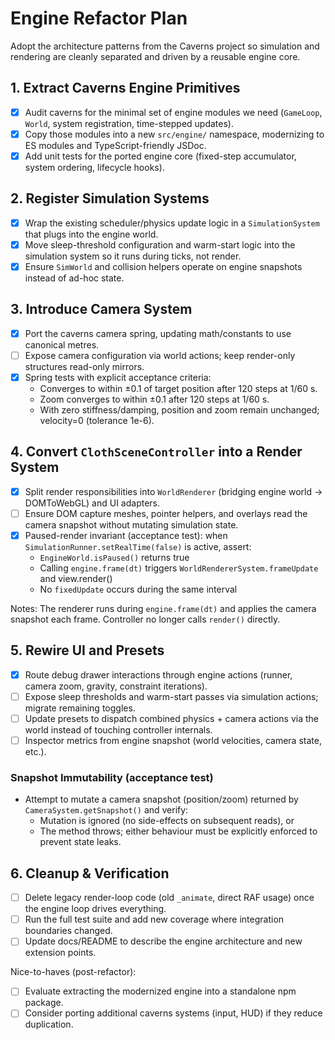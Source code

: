 # Engine Refactor Plan

Adopt the architecture patterns from the Caverns project so simulation and rendering are cleanly separated and driven by a reusable engine core.

## 1. Extract Caverns Engine Primitives

- [x] Audit caverns for the minimal set of engine modules we need (`GameLoop`, `World`, system registration, time-stepped updates).
- [x] Copy those modules into a new `src/engine/` namespace, modernizing to ES modules and TypeScript-friendly JSDoc.
- [x] Add unit tests for the ported engine core (fixed-step accumulator, system ordering, lifecycle hooks).

## 2. Register Simulation Systems

- [x] Wrap the existing scheduler/physics update logic in a `SimulationSystem` that plugs into the engine world.
- [x] Move sleep-threshold configuration and warm-start logic into the simulation system so it runs during ticks, not render.
- [x] Ensure `SimWorld` and collision helpers operate on engine snapshots instead of ad-hoc state.

## 3. Introduce Camera System

- [x] Port the caverns camera spring, updating math/constants to use canonical metres.
- [ ] Expose camera configuration via world actions; keep render-only structures read-only mirrors.
- [x] Spring tests with explicit acceptance criteria:
  - Converges to within ±0.1 of target position after 120 steps at 1/60 s.
  - Zoom converges to within ±0.1 after 120 steps at 1/60 s.
  - With zero stiffness/damping, position and zoom remain unchanged; velocity=0 (tolerance 1e-6).

## 4. Convert `ClothSceneController` into a Render System

- [x] Split render responsibilities into `WorldRenderer` (bridging engine world → DOMToWebGL) and UI adapters.
- [ ] Ensure DOM capture meshes, pointer helpers, and overlays read the camera snapshot without mutating simulation state.
- [x] Paused-render invariant (acceptance test): when `SimulationRunner.setRealTime(false)` is active, assert:
  - `EngineWorld.isPaused()` returns true
  - Calling `engine.frame(dt)` triggers `WorldRendererSystem.frameUpdate` and view.render()
  - No `fixedUpdate` occurs during the same interval

Notes: The renderer runs during `engine.frame(dt)` and applies the camera snapshot each frame. Controller no longer calls `render()` directly.

## 5. Rewire UI and Presets

- [x] Route debug drawer interactions through engine actions (runner, camera zoom, gravity, constraint iterations).
- [ ] Expose sleep thresholds and warm-start passes via simulation actions; migrate remaining toggles.
- [ ] Update presets to dispatch combined physics + camera actions via the world instead of touching controller internals.
- [ ] Inspector metrics from engine snapshot (world velocities, camera state, etc.).

### Snapshot Immutability (acceptance test)
- Attempt to mutate a camera snapshot (position/zoom) returned by `CameraSystem.getSnapshot()` and verify:
  - Mutation is ignored (no side-effects on subsequent reads), or
  - The method throws; either behaviour must be explicitly enforced to prevent state leaks.

## 6. Cleanup & Verification

- [ ] Delete legacy render-loop code (old `_animate`, direct RAF usage) once the engine loop drives everything.
- [ ] Run the full test suite and add new coverage where integration boundaries changed.
- [ ] Update docs/README to describe the engine architecture and new extension points.

Nice-to-haves (post-refactor):
- [ ] Evaluate extracting the modernized engine into a standalone npm package.
- [ ] Consider porting additional caverns systems (input, HUD) if they reduce duplication.
